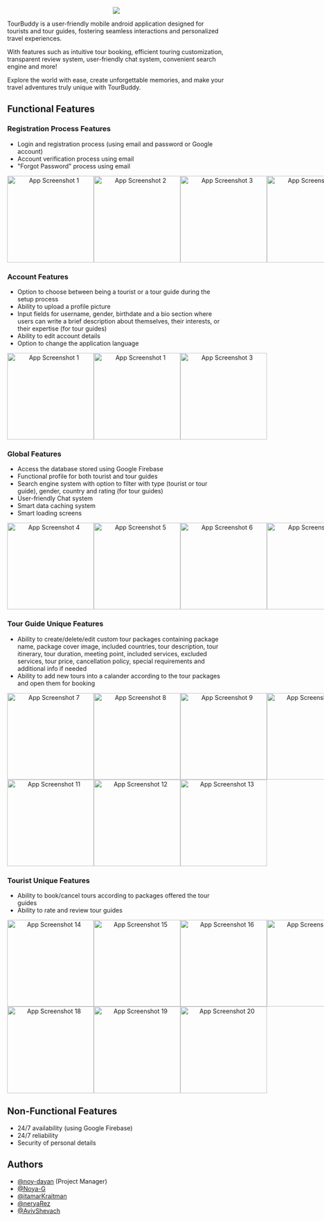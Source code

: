 <p align='center'>
  <img src= 'https://github.com/noy-dayan/TourBuddy/assets/106970874/9323b6de-46da-40c8-9df8-4067a4585294'/>
</p>

TourBuddy is a user-friendly mobile android application designed for tourists and tour guides, fostering seamless interactions and personalized travel experiences. 

With features such as intuitive tour booking, efficient touring customization, transparent review system, user-friendly chat system, convenient search engine and more!

Explore the world with ease, create unforgettable memories, and make your travel adventures truly unique with TourBuddy.

## Functional Features
### Registration Process Features
- Login and registration process (using email and password or Google account)
- Account verification process using email
- "Forgot Password" process using email
  
<div align='center'; style="display: flex; justify-content: space-between;">
    <img src="https://github.com/noy-dayan/TourBuddy/assets/106970874/84ea1221-a894-4824-8f54-dcf4a37d815d" alt="App Screenshot 1" width="200">
    <img src="https://github.com/noy-dayan/TourBuddy/assets/106970874/5a9d2217-26f5-4f1b-bee6-1a369d668651" alt="App Screenshot 2" width="200">
    <img src="https://github.com/noy-dayan/TourBuddy/assets/106970874/0f2fc8d1-cb2d-4d84-8868-9040aee62d69" alt="App Screenshot 3" width="200">
    <img src="https://github.com/noy-dayan/TourBuddy/assets/106970874/21bd40b2-5530-4882-ab03-ee501778cfb6" alt="App Screenshot 4" width="200">
</div>

### Account Features
- Option to choose between being a tourist or a tour guide during the setup process
- Ability to upload a profile picture
- Input fields for username, gender, birthdate and a bio section where users can write a brief description about themselves, their interests, or their expertise (for tour guides)
- Ability to edit account details
- Option to change the application language

<div align='center'; style="display: flex; justify-content: space-between;">
    <img src="https://github.com/noy-dayan/TourBuddy/assets/106970874/dc9a7f8c-3c48-4d92-ad7b-03b718711ba9" alt="App Screenshot 1" width="200">
    <img src="https://github.com/noy-dayan/TourBuddy/assets/106970874/587b0f99-cd42-4785-9c4a-2b7d1e418e8d" alt="App Screenshot 1" width="200">
    <img src="https://github.com/noy-dayan/TourBuddy/assets/106970874/f7ee218f-0462-4c96-8096-5bb3c7808cff" alt="App Screenshot 3" width="200">
</div>

### Global Features
- Access the database stored using Google Firebase
- Functional profile for both tourist and tour guides
- Search engine system with option to filter with type (tourist or tour guide), gender, country and rating (for tour guides)
- User-friendly Chat system
- Smart data caching system
- Smart loading screens

<div align='center'; style="display: flex; justify-content: space-between;">
    <img src="https://github.com/noy-dayan/TourBuddy/assets/106970874/35540408-3ddd-41a7-93ee-95320e6f73c5" alt="App Screenshot 4" width="200">
    <img src="https://github.com/noy-dayan/TourBuddy/assets/106970874/987e620c-fd27-4414-ba39-3831473d494f" alt="App Screenshot 5" width="200">
    <img src="https://github.com/noy-dayan/TourBuddy/assets/106970874/03b4a43e-798b-49b9-8db7-df872c87698d" alt="App Screenshot 6" width="200">
    <img src="https://github.com/noy-dayan/TourBuddy/assets/106970874/0da40fc0-7328-49dd-9a94-527c41bfdc6a" alt="App Screenshot 7" width="200">
</div>

### Tour Guide Unique Features
- Ability to create/delete/edit custom tour packages containing package name, package cover image, included countries, tour description, tour itinerary, tour duration, meeting point, included services, excluded services, tour price, cancellation policy, special requirements and additional info if needed
- Ability to add new tours into a calander according to the tour packages and open them for booking

<div align='center'; style="display: flex; justify-content: space-between;">
    <img src="https://github.com/noy-dayan/TourBuddy/assets/106970874/767b2cd6-bae2-49dc-bd68-d1e566333a98" alt="App Screenshot 7" width="200">
    <img src="https://github.com/noy-dayan/TourBuddy/assets/106970874/1603b1b7-1ecb-4c14-ab12-f32562a45328" alt="App Screenshot 8" width="200">
    <img src="https://github.com/noy-dayan/TourBuddy/assets/106970874/9cd699e3-38c3-4b85-a6aa-9017298d7cd0" alt="App Screenshot 9" width="200">
    <img src="https://github.com/noy-dayan/TourBuddy/assets/106970874/e01eab94-478c-477c-8ae1-7b436334b481" alt="App Screenshot 10" width="200">
</div>

<div align='center'; style="display: flex; justify-content: space-between;">
    <img src="https://github.com/noy-dayan/TourBuddy/assets/106970874/00a0c438-c5c8-4fce-8bb6-7e1d8cfa4f4d" alt="App Screenshot 11" width="200">
    <img src="https://github.com/noy-dayan/TourBuddy/assets/106970874/598f8910-91e3-4247-afb1-186174478308" alt="App Screenshot 12" width="200">
    <img src="https://github.com/noy-dayan/TourBuddy/assets/106970874/6998464f-7d67-4c80-b080-2f2777fe40fe" alt="App Screenshot 13" width="200">
</div>

### Tourist Unique Features
- Ability to book/cancel tours according to packages offered the tour guides
- Ability to rate and review tour guides

<div align='center'; style="display: flex; justify-content: space-between;">
    <img src="https://github.com/noy-dayan/TourBuddy/assets/106970874/cd69a3c5-85a3-4330-929c-89cfdd421ed1" alt="App Screenshot 14" width="200">
    <img src="https://github.com/noy-dayan/TourBuddy/assets/106970874/7ddaccd9-2edf-4413-b760-2860aaeff9fd" alt="App Screenshot 15" width="200">
    <img src="https://github.com/noy-dayan/TourBuddy/assets/106970874/d1ada354-e8ad-4769-b754-628b98a51105" alt="App Screenshot 16" width="200">
    <img src="https://github.com/noy-dayan/TourBuddy/assets/106970874/8ef05de9-ffc3-413f-a67b-cdaba7db3c4c" alt="App Screenshot 17" width="200">

</div>

<div align='center'; style="display: flex; justify-content: space-between;">
    <img src="https://github.com/noy-dayan/TourBuddy/assets/106970874/57f900c4-9262-402f-be04-9cc1b2c8c486" alt="App Screenshot 18" width="200">
    <img src="https://github.com/noy-dayan/TourBuddy/assets/106970874/2445cd61-1e96-495f-9437-cc49746da2ad" alt="App Screenshot 19" width="200">
    <img src="https://github.com/noy-dayan/TourBuddy/assets/106970874/55e92117-10a2-4378-aede-9faf94182d4b" alt="App Screenshot 20" width="200">
</div>

## Non-Functional Features
- 24/7 availability (using Google Firebase)
- 24/7 reliability
- Security of personal details

## Authors
- [@noy-dayan](https://github.com/noy-dayan) (Project Manager)
- [@Noya-G](https://github.com/Noya-G)
- [@itamarKraitman](https://github.com/itamarKraitman)
- [@neryaRez](https://github.com/neryaRez)
- [@AvivShevach](https://github.com/AvivShevach)


